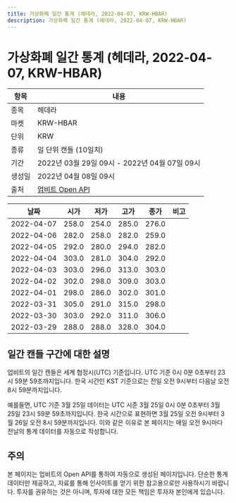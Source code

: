 ```yaml
---
title: 가상화폐 일간 통계 (헤데라, 2022-04-07, KRW-HBAR)
description: 가상화폐 일간 통계 (헤데라, 2022-04-07, KRW-HBAR)
---
```



가상화폐 일간 통계 (헤데라, 2022-04-07, KRW-HBAR)
===

|항목|내용|
|--|--|
|종목|헤데라|
|마켓|KRW-HBAR|
|단위|KRW|
|종류|일 단위 캔들 (10일치)|
|기간|2022년 03월 29일 09시 - 2022년 04월 07일 09시|
|생성일|2022년 04월 08일 09시|
|출처|[업비트 Open API](https://docs.upbit.com)|


|날짜|시가|저가|고가|종가|비고|
|--|--|--|--|--|--|
|2022-04-07|258.0|254.0|285.0|276.0|    |
|2022-04-06|282.0|258.0|282.0|259.0|    |
|2022-04-05|292.0|280.0|294.0|282.0|    |
|2022-04-04|303.0|281.0|304.0|292.0|    |
|2022-04-03|303.0|296.0|313.0|303.0|    |
|2022-04-02|302.0|298.0|309.0|303.0|    |
|2022-04-01|298.0|286.0|302.0|301.0|    |
|2022-03-31|305.0|291.0|315.0|298.0|    |
|2022-03-30|303.0|292.0|311.0|306.0|    |
|2022-03-29|288.0|288.0|328.0|304.0|    |


일간 캔들 구간에 대한 설명
---


업비트의 일간 캔들은 세계 협정시(UTC) 기준입니다. 
UTC 기준 0시 0분 0초부터 23시 59분 59초까지입니다. 
한국 시간인 KST 기준으로는 전일 오전 9시부터 다음날 오전 8시 59분까지입니다. 


예를들면, UTC 기준 3월 25일 데이터는 UTC 시준 3월 25일 0시 0분 0초부터 3월 25일 23시 59분 59초까지입니다. 
한국 시간으로 표현하면 3월 25일 오전 9시부터 3월 26일 오전 8시 59분까지입니다. 
이와 같은 이유로 본 페이지는 매일 오전 9시마다 전날의 통계 데이터를 자동으로 작성합니다. 


주의
---


본 페이지는 업비트의 Open API를 통하여 자동으로 생성된 페이지입니다. 
단순한 통계 데이터만 제공하고, 자료를 통해 인사이트를 얻기 위한 참고용으로만 사용하시기 바랍니다. 
투자를 권유하는 것은 아니며, 투자에 대한 모든 책임은 투자자 본인에게 있습니다. 
